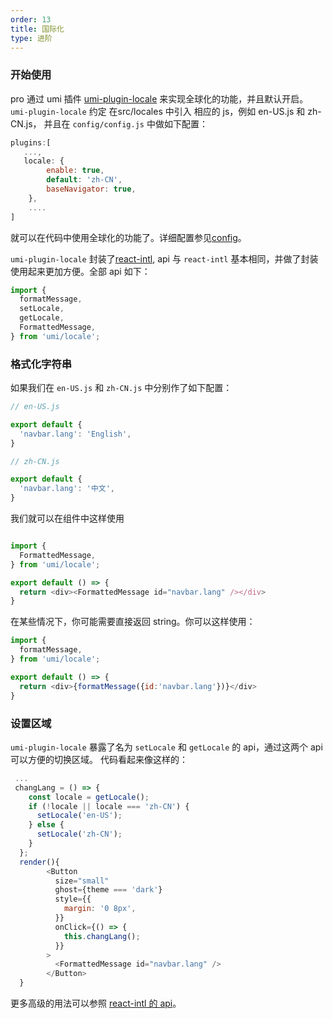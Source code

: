 ```yaml
---
order: 13
title: 国际化 
type: 进阶
---
```


### 开始使用

pro 通过 umi 插件 [umi-plugin-locale](https://github.com/umijs/umi-plugin-locale) 来实现全球化的功能，并且默认开启。
`umi-plugin-locale` 约定 在src/locales 中引入 相应的 js，例如 en-US.js 和 zh-CN.js，
并且在 `config/config.js` 中做如下配置：
```js
plugins:[
   ...,
   locale: {
        enable: true,
        default: 'zh-CN', 
        baseNavigator: true, 
    },
    ....
]
```
就可以在代码中使用全球化的功能了。详细配置参见[config](https://github.com/umijs/umi-plugin-locale#usage)。

`umi-plugin-locale` 封装了[react-intl](https://github.com/yahoo/react-intl), api 与 `react-intl` 基本相同，并做了封装使用起来更加方便。全部 api 如下：
```js
import {
  formatMessage,
  setLocale,
  getLocale,
  FormattedMessage,
} from 'umi/locale';
```

### 格式化字符串

如果我们在  `en-US.js` 和 `zh-CN.js` 中分别作了如下配置：

```js
// en-US.js

export default {
  'navbar.lang': 'English',
}

// zh-CN.js

export default {
  'navbar.lang': '中文',
}

```
我们就可以在组件中这样使用

```js

import {
  FormattedMessage,
} from 'umi/locale';

export default () => {
  return <div><FormattedMessage id="navbar.lang" /></div>
}

```
在某些情况下，你可能需要直接返回 string。你可以这样使用：

```js
import {
  formatMessage,
} from 'umi/locale';

export default () => {
  return <div>{formatMessage({id:'navbar.lang'})}</div>
}
```

### 设置区域

`umi-plugin-locale`  暴露了名为 `setLocale` 和 `getLocale` 的 api，通过这两个 api 可以方便的切换区域。
代码看起来像这样的：


```js
 ...
 changLang = () => {
    const locale = getLocale();
    if (!locale || locale === 'zh-CN') {
      setLocale('en-US');
    } else {
      setLocale('zh-CN');
    }
  };
  render(){
        <Button
          size="small"
          ghost={theme === 'dark'}
          style={{
            margin: '0 8px',
          }}
          onClick={() => {
            this.changLang();
          }}
        >
          <FormattedMessage id="navbar.lang" />
        </Button>
  }

```
更多高级的用法可以参照 [react-intl 的 api](https://github.com/yahoo/react-intl/wiki#getting-started)。
